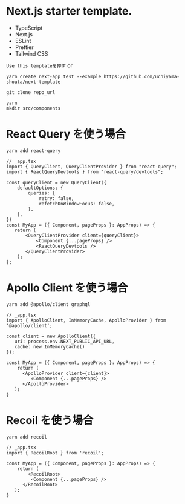 # Next.js starter template.

- TypeScript
- Next.js
- ESLint
- Prettier
- Tailwind CSS

`Use this templateを押す`
or
```
yarn create next-app test --example https://github.com/uchiyama-shouta/next-template
```

```
git clone repo_url
```

```
yarn
mkdir src/components
```

# React Query を使う場合

```
yarn add react-query
```

```TSX
// _app.tsx
import { QueryClient, QueryClientProvider } from "react-query";
import { ReactQueryDevtools } from "react-query/devtools";

const queryClient = new QueryClient({
	defaultOptions: {
		queries: {
			retry: false,
			refetchOnWindowFocus: false,
		},
	},
})
const MyApp = ({ Component, pageProps }: AppProps) => {
   return (
	   <QueryClientProvider client={queryClient}>
		   <Component {...pageProps} />
		   <ReactQueryDevtools />
	   </QueryClientProvider>
	);
};
```

# Apollo Client を使う場合

```
yarn add @apollo/client graphql
```

```TSX
// _app.tsx
import { ApolloClient, InMemoryCache, ApolloProvider } from '@apollo/client';

const client = new ApolloClient({
   uri: process.env.NEXT_PUBLIC_API_URL,
   cache: new InMemoryCache()
});

const MyApp = ({ Component, pageProps }: AppProps) => {
	return (
      <ApolloProvider client={client}>
         <Component {...pageProps} />
      </ApolloProvider>
   );
}
```

# Recoil を使う場合

```
yarn add recoil
```

```TSX
// _app.tsx
import { RecoilRoot } from 'recoil';

const MyApp = ({ Component, pageProps }: AppProps) => {
	return (
		<RecoilRoot>
         <Component {...pageProps} />
      </RecoilRoot>
   );
}
```
